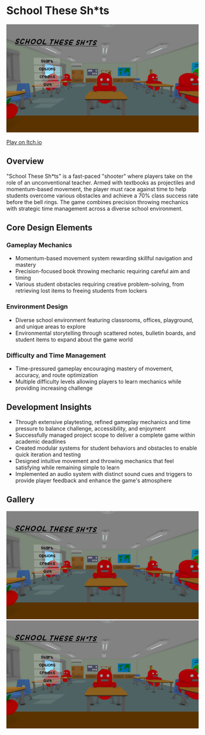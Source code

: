 <div class="page-content">

# School These Sh*ts

![Game Screenshot](./main.png)

[Play on Itch.io](https://danielnoam.itch.io/school-these-shts)

<div class="project-card">

## Overview

"School These Sh*ts" is a fast-paced "shooter" where players take on the role of an unconventional teacher. Armed with textbooks as projectiles and momentum-based movement, the player must race against time to help students overcome various obstacles and achieve a 70% class success rate before the bell rings. The game combines precision throwing mechanics with strategic time management across a diverse school environment.

</div>
<div class="project-card">
    
## Core Design Elements

### Gameplay Mechanics

- Momentum-based movement system rewarding skillful navigation and mastery
- Precision-focused book throwing mechanic requiring careful aim and timing
- Various student obstacles requiring creative problem-solving, from retrieving lost items to freeing students from lockers

### Environment Design

- Diverse school environment featuring classrooms, offices, playground, and unique areas to explore
- Environmental storytelling through scattered notes, bulletin boards, and student items to expand about the game world

### Difficulty and Time Management

- Time-pressured gameplay encouraging mastery of movement, accuracy, and route optimization
- Multiple difficulty levels allowing players to learn mechanics while providing increasing challenge

</div>
<div class="project-card">
    
## Development Insights

- Through extensive playtesting, refined gameplay mechanics and time pressure to balance challenge, accessibility, and enjoyment
- Successfully managed project scope to deliver a complete game within academic deadlines
- Created modular systems for student behaviors and obstacles to enable quick iteration and testing
- Designed intuitive movement and throwing mechanics that feel satisfying while remaining simple to learn
- Implemented an audio system with distinct sound cues and triggers to provide player feedback and enhance the game's atmosphere

</div>

## Gallery

<div class="image-gallery">
    <img src="./gameplay1.png" alt="Gameplay showing book throwing mechanic">
    <img src="./gameplay2.png" alt="Classroom environment">
</div>
